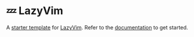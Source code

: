 # 💤 LazyVim

A [starter template](https://github.com/LazyVim/starter) for [LazyVim](https://github.com/LazyVim/LazyVim).
Refer to the [documentation](https://lazyvim.github.io/installation) to get started.
